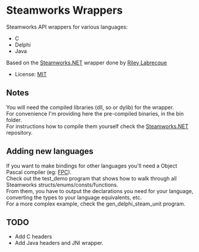 Steamworks Wrappers
================

Steamworks API wrappers for various languages:

* C
* Delphi
* Java

Based on the [Steamworks.NET](https://github.com/rlabrecque/Steamworks.NET) wrapper done by [Riley Labrecque](https://github.com/rlabrecque)

* License: [MIT](http://www.opensource.org/licenses/mit-license.php)  

Notes
-----

You will need the compiled libraries (dll, so or dylib) for the wrapper.  
For convenience I'm providing here the pre-compiled binaries, in the bin folder.  
For instructions how to compile them yourself check the [Steamworks.NET](https://github.com/rlabrecque/Steamworks.NET) repository.  

Adding new languages
-----

If you want to make bindings for other languages you'll need a Object Pascal compiler (eg: [FPC](http://www.freepascal.org)).  
Check out the test_demo program that shows how to walk through all Steamworks structs/enums/consts/functions.  
From them, you have to output the declarations you need for your language, converting the types to your language equivalents, etc.  
For a more complex example, check the gen_delphi_steam_unit program.  

TODO
---------------------------------

* Add C headers  
* Add Java headers and JNI wrapper.  
